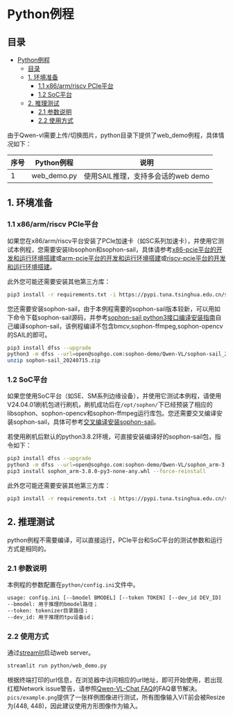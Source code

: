 # Python例程

## 目录

- [Python例程](#python例程)
  - [目录](#目录)
  - [1. 环境准备](#1-环境准备)
    - [1.1 x86/arm/riscv PCIe平台](#11-x86armriscv-pcie平台)
    - [1.2 SoC平台](#12-soc平台)
  - [2. 推理测试](#2-推理测试)
    - [2.1 参数说明](#21-参数说明)
    - [2.2 使用方式](#22-使用方式)

由于Qwen-vl需要上传/切换图片，python目录下提供了web_demo例程，具体情况如下：

| 序号  |  Python例程       |            说明                 |
| ---- | ---------------- | ------------------------------ |
|   1  | web_demo.py      | 使用SAIL推理，支持多会话的web demo |

## 1. 环境准备

### 1.1 x86/arm/riscv PCIe平台

如果您在x86/arm/riscv平台安装了PCIe加速卡（如SC系列加速卡），并使用它测试本例程，您需要安装libsophon和sophon-sail，具体请参考[x86-pcie平台的开发和运行环境搭建](../../../docs/Environment_Install_Guide.md#3-x86-pcie平台的开发和运行环境搭建)或[arm-pcie平台的开发和运行环境搭建](../../../docs/Environment_Install_Guide.md#5-arm-pcie平台的开发和运行环境搭建)或[riscv-pcie平台的开发和运行环境搭建](../../../docs/Environment_Install_Guide.md#6-riscv-pcie平台的开发和运行环境搭建)。

此外您可能还需要安装其他第三方库：

```bash
pip3 install -r requirements.txt -i https://pypi.tuna.tsinghua.edu.cn/simple
```

您还需要安装sophon-sail，由于本例程需要的sophon-sail版本较新，可以用如下命令下载sophon-sail源码，并参考[sophon-sail python3接口编译安装指南](https://doc.sophgo.com/sdk-docs/v24.04.01/docs_latest_release/docs/sophon-sail/docs/zh/html/1_build.html#python3wheel)自己编译sophon-sail，该例程编译不包含bmcv,sophon-ffmpeg,sophon-opencv的SAIL的即可。

```bash
pip3 install dfss --upgrade
python3 -m dfss --url=open@sophgo.com:sophon-demo/Qwen-VL/sophon-sail_20240715.zip
unzip sophon-sail_20240715.zip
```

### 1.2 SoC平台

如果您使用SoC平台（如SE、SM系列边缘设备），并使用它测试本例程，请使用V24.04.01刷机包进行刷机，刷机成功后在`/opt/sophon/`下已经预装了相应的libsophon、sophon-opencv和sophon-ffmpeg运行库包。您还需要交叉编译安装sophon-sail，具体可参考[交叉编译安装sophon-sail](../../../docs/Environment_Install_Guide.md#42-交叉编译安装sophon-sail)。  

若使用刷机后默认的python3.8.2环境，可直接安装编译好的sophon-sail包，指令如下：

```bash
pip3 install dfss --upgrade
python3 -m dfss --url=open@sophgo.com:sophon-demo/Qwen-VL/sophon_arm-3.8.0-py3-none-any.whl
pip3 install sophon_arm-3.8.0-py3-none-any.whl --force-reinstall
```

此外您可能还需要安装其他第三方库：

```bash
pip3 install -r requirements.txt -i https://pypi.tuna.tsinghua.edu.cn/simple
```

## 2. 推理测试

python例程不需要编译，可以直接运行，PCIe平台和SoC平台的测试参数和运行方式是相同的。

### 2.1 参数说明

本例程的参数配置在`python/config.ini`文件中。

```bash
usage: config.ini [--bmodel BMODEL] [--token TOKEN] [--dev_id DEV_ID]
--bmodel: 用于推理的bmodel路径；
--token: tokenizer目录路径；
--dev_id: 用于推理的tpu设备id；
```

### 2.2 使用方式

通过[streamlit](https://streamlit.io/)启动web server。

```bash
streamlit run python/web_demo.py
```

根据终端打印的url信息，在浏览器中访问相应的url地址，即可开始使用，若出现红框Network issue警告，请参照[Qwen-VL-Chat FAQ](../README.md)的FAQ章节解决。
`pics/example.png`提供了一张样例图像进行测试，所有图像输入ViT前会被Resize为(448, 448)，因此建议使用方形图像作为输入。
